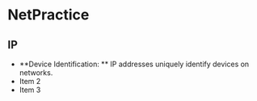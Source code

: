 # NetPractice

## IP
- **Device Identification: ** IP addresses uniquely identify devices on networks.
- Item 2
- Item 3
